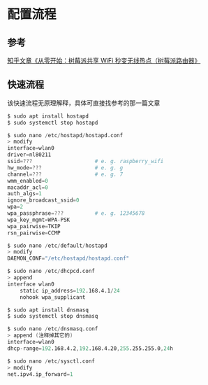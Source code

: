 # 配置流程

## 参考

[知乎文章《从零开始：树莓派共享 WiFi 秒变无线热点（树莓派路由器》](https://zhuanlan.zhihu.com/p/102598741)

## 快速流程

该快速流程无原理解释，具体可直接找参考的那一篇文章

```s
$ sudo apt install hostapd
$ sudo systemctl stop hostapd
```

<!-- hostapd.conf 配置

-   ssid: WiFi 名称，8~64 个字符，最好用英文字母，不要出现特殊字符
-   hw_mode: WiFi 网络模式，一般填 g 即可，设备支持的话可以填 a 启用 5G 频段：
    -   a = IEEE 802.11a (5 GHz)
    -   b = IEEE 802.11b (2.4 GHz)
    -   g = IEEE 802.11g (2.4 GHz)
-   channel: 信道编号。如果上面配置了 hw_mode=g 使用 2.4G 频段，则一般填 7 即可。如果配置了 5G 频段，则信道编号有所不同，具体参考：[WLAN 信道列表](https://zh.wikipedia.org/wiki/WLAN%E4%BF%A1%E9%81%93%E5%88%97%E8%A1%A8)
-   wpa_passphrase: WiFi 密码，最好用英文加数字，不要出现特殊字符 -->

```s
$ sudo nano /etc/hostapd/hostapd.conf
> modify
interface=wlan0
driver=nl80211
ssid=???                    # e. g. raspberry_wifi
hw_mode=???                 # e. g. g
channel=???                 # e. g. 7
wmm_enabled=0
macaddr_acl=0
auth_algs=1
ignore_broadcast_ssid=0
wpa=2
wpa_passphrase=???          # e. g. 12345678
wpa_key_mgmt=WPA-PSK
wpa_pairwise=TKIP
rsn_pairwise=CCMP
```

```s
$ sudo nano /etc/default/hostapd
> modify
DAEMON_CONF="/etc/hostapd/hostapd.conf"
```

```s
$ sudo nano /etc/dhcpcd.conf
> append
interface wlan0
    static ip_address=192.168.4.1/24
    nohook wpa_supplicant
```

```s
$ sudo apt install dnsmasq
$ sudo systemctl stop dnsmasq
```

```s
$ sudo nano /etc/dnsmasq.conf
> append (注释掉其它的)
interface=wlan0
dhcp-range=192.168.4.2,192.168.4.20,255.255.255.0,24h
```

```s
$ sudo nano /etc/sysctl.conf
> modify
net.ipv4.ip_forward=1
```
